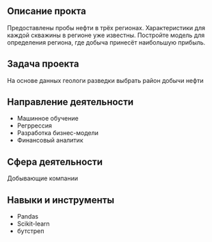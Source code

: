 ## Описание прокта
Предоставлены пробы нефти в трёх регионах. Характеристики для каждой скважины в регионе уже известны. Постройте модель для определения региона, где добыча принесёт наибольшую прибыль. 

## Задача проекта
На основе данных геологи разведки выбрать район добычи нефти

## Направление деятельности
* Машинное обучение
* Регррессия
* Разработка бизнес-модели
* Финансовый аналитик

## Сфера деятельности
Добывающие компании

## Навыки и инструменты
* Pandas
* Scikit-learn
* бутстреп
